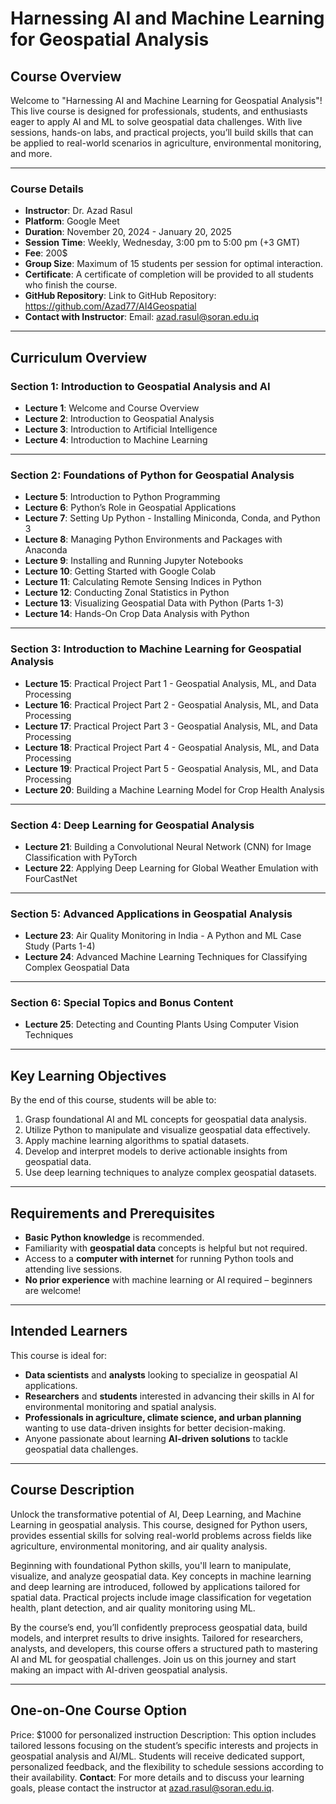 # Harnessing AI and Machine Learning for Geospatial Analysis

## **Course Overview**
Welcome to "Harnessing AI and Machine Learning for Geospatial Analysis"! This live course is designed for professionals, students, and enthusiasts eager to apply AI and ML to solve geospatial data challenges. With live sessions, hands-on labs, and practical projects, you’ll build skills that can be applied to real-world scenarios in agriculture, environmental monitoring, and more.


---

### Course Details
- **Instructor**: Dr. Azad Rasul
- **Platform**: Google Meet
- **Duration**: November 20, 2024 - January 20, 2025
- **Session Time**: Weekly, Wednesday, 3:00 pm to 5:00 pm (+3 GMT)
- **Fee**: 200$
- **Group Size**: Maximum of 15 students per session for optimal interaction.
- **Certificate**: A certificate of completion will be provided to all students who finish the course.
- **GitHub Repository**: Link to GitHub Repository: https://github.com/Azad77/AI4Geospatial
- **Contact with Instructor**: Email: azad.rasul@soran.edu.iq

---

## Curriculum Overview

### Section 1: Introduction to Geospatial Analysis and AI
- **Lecture 1**: Welcome and Course Overview
- **Lecture 2**: Introduction to Geospatial Analysis
- **Lecture 3**: Introduction to Artificial Intelligence
- **Lecture 4**: Introduction to Machine Learning

---

### Section 2: Foundations of Python for Geospatial Analysis
- **Lecture 5**: Introduction to Python Programming
- **Lecture 6**: Python’s Role in Geospatial Applications
- **Lecture 7**: Setting Up Python - Installing Miniconda, Conda, and Python 3
- **Lecture 8**: Managing Python Environments and Packages with Anaconda
- **Lecture 9**: Installing and Running Jupyter Notebooks
- **Lecture 10**: Getting Started with Google Colab
- **Lecture 11**: Calculating Remote Sensing Indices in Python
- **Lecture 12**: Conducting Zonal Statistics in Python
- **Lecture 13**: Visualizing Geospatial Data with Python (Parts 1-3)
- **Lecture 14**: Hands-On Crop Data Analysis with Python

---

### Section 3: Introduction to Machine Learning for Geospatial Analysis
- **Lecture 15**: Practical Project Part 1 - Geospatial Analysis, ML, and Data Processing
- **Lecture 16**: Practical Project Part 2 - Geospatial Analysis, ML, and Data Processing
- **Lecture 17**: Practical Project Part 3 - Geospatial Analysis, ML, and Data Processing
- **Lecture 18**: Practical Project Part 4 - Geospatial Analysis, ML, and Data Processing
- **Lecture 19**: Practical Project Part 5 - Geospatial Analysis, ML, and Data Processing
- **Lecture 20**: Building a Machine Learning Model for Crop Health Analysis


---

### Section 4: Deep Learning for Geospatial Analysis
- **Lecture 21**: Building a Convolutional Neural Network (CNN) for Image Classification with PyTorch
- **Lecture 22**: Applying Deep Learning for Global Weather Emulation with FourCastNet


---

### Section 5: Advanced Applications in Geospatial Analysis
- **Lecture 23**: Air Quality Monitoring in India - A Python and ML Case Study (Parts 1-4)
- **Lecture 24**: Advanced Machine Learning Techniques for Classifying Complex Geospatial Data


---

### Section 6: Special Topics and Bonus Content
- **Lecture 25**: Detecting and Counting Plants Using Computer Vision Techniques

---

## **Key Learning Objectives**

By the end of this course, students will be able to:
1. Grasp foundational AI and ML concepts for geospatial data analysis.
2. Utilize Python to manipulate and visualize geospatial data effectively.
3. Apply machine learning algorithms to spatial datasets.
4. Develop and interpret models to derive actionable insights from geospatial data.
5. Use deep learning techniques to analyze complex geospatial datasets.

---

## **Requirements and Prerequisites**
- **Basic Python knowledge** is recommended.
- Familiarity with **geospatial data** concepts is helpful but not required.
- Access to a **computer with internet** for running Python tools and attending live sessions.
- **No prior experience** with machine learning or AI required – beginners are welcome!

---

## **Intended Learners**

This course is ideal for:
- **Data scientists** and **analysts** looking to specialize in geospatial AI applications.
- **Researchers** and **students** interested in advancing their skills in AI for environmental monitoring and spatial analysis.
- **Professionals in agriculture, climate science, and urban planning** wanting to use data-driven insights for better decision-making.
- Anyone passionate about learning **AI-driven solutions** to tackle geospatial data challenges.

---

## **Course Description**

Unlock the transformative potential of AI, Deep Learning, and Machine Learning in geospatial analysis. This course, designed for Python  users, provides essential skills for solving real-world problems across fields like agriculture, environmental monitoring, and air quality analysis. 

Beginning with foundational Python skills, you'll learn to manipulate, visualize, and analyze geospatial data. Key concepts in machine learning and deep learning are introduced, followed by applications tailored for spatial data. Practical projects include image classification for vegetation health, plant detection, and air quality monitoring using ML.

By the course’s end, you’ll confidently preprocess geospatial data, build models, and interpret results to drive insights. Tailored for researchers, analysts, and developers, this course offers a structured path to mastering AI and ML for geospatial challenges. Join us on this journey and start making an impact with AI-driven geospatial analysis.

---

## **One-on-One Course Option** ##
Price: $1000 for personalized instruction
Description: This option includes tailored lessons focusing on the student’s specific interests and projects in geospatial analysis and AI/ML. Students will receive dedicated support, personalized feedback, and the flexibility to schedule sessions according to their availability.
**Contact**: For more details and to discuss your learning goals, please contact the instructor at azad.rasul@soran.edu.iq.
